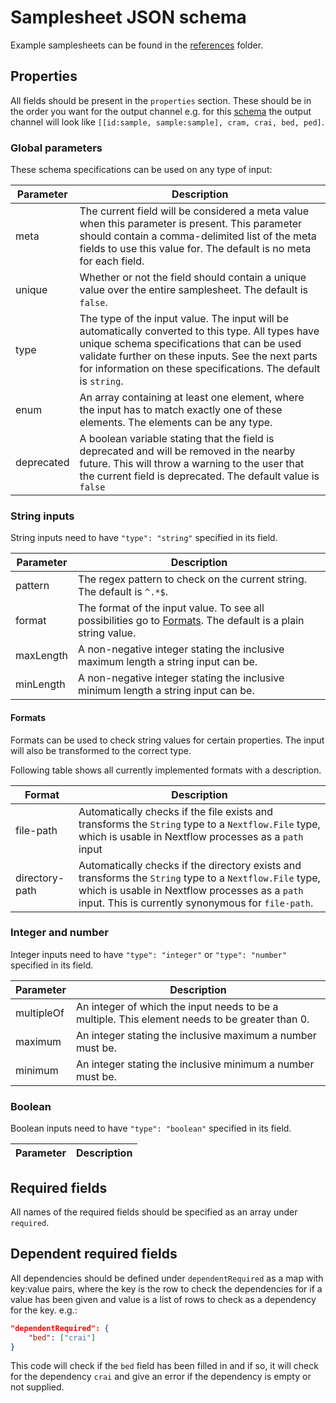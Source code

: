 # Samplesheet JSON schema

Example samplesheets can be found in the [references](references/) folder.

## Properties
All fields should be present in the `properties` section. These should be in the order you want for the output channel e.g. for this [schema](references/samplesheet_schema.json) the output channel will look like `[[id:sample, sample:sample], cram, crai, bed, ped]`.

### Global parameters
These schema specifications can be used on any type of input:

| Parameter | Description |
|-----------|-------------|
| meta | The current field will be considered a meta value when this parameter is present. This parameter should contain a comma-delimited list of the meta fields to use this value for. The default is no meta for each field. |
| unique | Whether or not the field should contain a unique value over the entire samplesheet. The default is `false`. |
| type | The type of the input value. The input will be automatically converted to this type. All types have unique schema specifications that can be used validate further on these inputs. See the next parts for information on these specifications. The default is `string`. |
| enum | An array containing at least one element, where the input has to match exactly one of these elements. The elements can be any type. |
| deprecated | A boolean variable stating that the field is deprecated and will be removed in the nearby future. This will throw a warning to the user that the current field is deprecated. The default value is `false` |

### String inputs
String inputs need to have `"type": "string"` specified in its field.

| Parameter | Description |
|-----------|-------------|
| pattern | The regex pattern to check on the current string. The default is `^.*$`. |
| format | The format of the input value. To see all possibilities go to [Formats](#formats). The default is a plain string value. |
| maxLength | A non-negative integer stating the inclusive maximum length a string input can be. |
| minLength | A non-negative integer stating the inclusive minimum length a string input can be. |

#### Formats

Formats can be used to check string values for certain properties. The input will also be transformed to the correct type.

Following table shows all currently implemented formats with a description.

| Format | Description |
|-----------|-------------|
| file-path | Automatically checks if the file exists and transforms the `String` type to a `Nextflow.File` type, which is usable in Nextflow processes as a `path` input |
| directory-path | Automatically checks if the directory exists and transforms the `String` type to a `Nextflow.File` type, which is usable in Nextflow processes as a `path` input. This is currently synonymous for `file-path`. |

### Integer and number

Integer inputs need to have `"type": "integer"` or `"type": "number"` specified in its field.

| Parameter | Description |
|-----------|-------------|
| multipleOf | An integer of which the input needs to be a multiple. This element needs to be greater than 0. |
| maximum | An integer stating the inclusive maximum a number must be. |
| minimum | An integer stating the inclusive minimum a number must be. |
### Boolean

Boolean inputs need to have `"type": "boolean"` specified in its field.

| Parameter | Description |
|-----------|-------------|


## Required fields
All names of the required fields should be specified as an array under `required`.

## Dependent required fields
All dependencies should be defined under `dependentRequired` as a map with key:value pairs, where the key is the row to check the dependencies for if a value has been given and value is a list of rows to check as a dependency for the key. e.g.:
```json
"dependentRequired": {
    "bed": ["crai"]
}
```
This code will check if the `bed` field has been filled in and if so, it will check for the dependency `crai` and give an error if the dependency is empty or not supplied.

